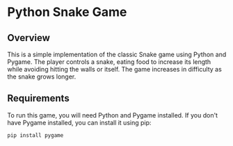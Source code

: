 # Python Snake Game

## Overview
This is a simple implementation of the classic Snake game using Python and Pygame. The player controls a snake, eating food to increase its length while avoiding hitting the walls or itself. The game increases in difficulty as the snake grows longer.

## Requirements
To run this game, you will need Python and Pygame installed. If you don't have Pygame installed, you can install it using pip:

```bash
pip install pygame
